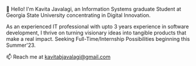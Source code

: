 👋 Hello! I'm Kavita Javalagi, an Information Systems graduate Student at Georgia State University concentrating in Digital Innovation.

As an experienced IT professional with upto 3 years experience in software development, I thrive on turning visionary ideas into tangible products that make a real impact. 
Seeking Full-Time/Internship Possibilities beginning this Summer'23.

📫 Reach me at kavitabjavalagi@gmail.com

<!---
KavitaJavalagi/KavitaJavalagi is a ✨ special ✨ repository because its `README.md` (this file) appears on your GitHub profile.
You can click the Preview link to take a look at your changes.
--->
